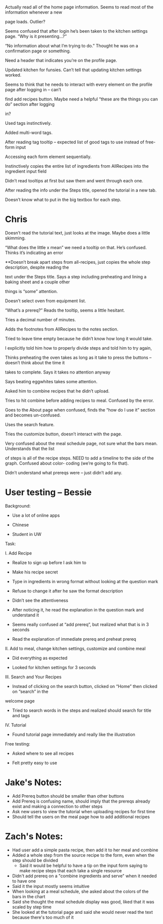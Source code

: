 Actually read all of the home page information. Seems to read most of the information whenever a new 

page loads. Outlier?

Seems confused that after login he’s been taken to the kitchen settings page. “Why is it presenting…?” 

“No information about what I’m trying to do.” Thought he was on a confirmation page or something. 

Need a header that indicates you’re on the profile page.

Updated kitchen for funsies. Can’t tell that updating kitchen settings worked.

Seems to think that he needs to interact with every element on the profile page after logging in – can’t 

find add recipes button. Maybe need a helpful “these are the things you can do” section after logging 

in?

Used tags instinctively.

Added multi-word tags.

After reading tag tooltip – expected list of good tags to use instead of free-form input

Accessing each form element sequentially.

Instinctively copies the entire list of ingredients from AllRecipes into the ingredient input field

Didn’t read tooltips at first but saw them and went through each one.

After reading the info under the Steps title, opened the tutorial in a new tab.

Doesn’t know what to put in the big textbox for each step.
# Chris

Doesn’t read the tutorial text, just looks at the image. Maybe does a little skimming.

“What does the little x mean” we need a tooltip on that. He’s confused. Thinks it’s indicating an error

**Doesn’t break apart steps from all-recipes, just copies the whole step description, despite reading the 

text under the Steps title. Says a step including preheating and lining a baking sheet and a couple other 

things is “some” attention.

Doesn’t select oven from equipment list.

“What’s a prereq?” Reads the tooltip, seems a little hesitant.

Tries a decimal number of minutes.

Adds the footnotes from AllRecipes to the notes section.

Tried to leave time empty because he didn’t know how long it would take.

I explicitly told him how to properly divide steps and told him to try again,

Thinks preheating the oven takes as long as it take to press the buttons – doesn’t think about the time it 

takes to complete. Says it takes no attention anyway

Says beating eggwhites takes some attention.

Asked him to combine recipes that he didn’t upload.

Tries to hit combine before adding recipes to meal. Confused by the error.

Goes to the About page when confused, finds the “how do I use it” section and becomes un-confused. 

Uses the search feature.

Tries the customize button, doesn’t interact with the page.

Very confused about the meal schedule page, not sure what the bars mean. Understands that the list 

of steps is all of the recipe steps. NEED to add a timeline to the side of the graph. Confused about color-
coding (we’re going to fix that). 

Didn’t understand what prereqs were – just didn’t add any.


# User testing – Bessie

Background: 

- Use a lot of online apps

- Chinese

- Student in UW

Task:

I. Add Recipe

- Realize to sign up before I ask him to

- Make his recipe secret

- Type in ingredients in wrong format without looking at the question mark

- Refuse to change it after he saw the format description

- Didn’t see the attentiveness

- After noticing it, he read the explanation in the question mark and understand it

- Seems really confused at “add prereq”, but realized what that is in 3 seconds

- Read the explanation of immediate prereq and preheat prereq

II. Add to meal, change kitchen settings, customize and combine meal

- Did everything as expected

- Looked for kitchen settings for 3 seconds

III. Search and Your Recipes

- Instead of clicking on the search button, clicked on “Home” then clicked on “search” in the 

welcome page

- Tried to search words in the steps and realized should search for title and tags

IV. Tutorial

- Found tutorial page immediately and really like the illustration

Free testing:

- Asked where to see all recipes

- Felt pretty easy to use

# Jake's Notes:
  - Add Prereq button should be smaller than other buttons
  - Add Prereq is confusing name, should imply that the prereqs already exist
    and making a connection to other steps
  - Ask new users to view the tutorial when uploading recipes for first time
  - Should tell the users on the meal page how to add additional recipes

# Zach's Notes:
 - Had user add a simple pasta recipe, then add it to her meal and combine
 - Added a whole step from the source recipe to the form, even when the step should be divided
   - Said it would be helpful to have a tip on the input form saying to make recipe steps that each take a single resource
 - Didn't add prereq on a "combine ingredients and serve" when it needed to have one
 - Said it the input mostly seems intuitive
 - When looking at a meal schedule, she asked about the colors of the bars in the chart
 - Said she thought the meal schedule display was good, liked that it was scaled by step time
 - She looked at the tutorial page and said she would never read the text because there's too much of it

